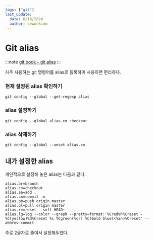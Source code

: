 ```yaml
---
tags: ["git"]
last_update:
  date: 6/18/2024
  author: sewonkimm
---
```


# Git alias

:::note
[git book - git alias](https://git-scm.com/book/ko/v2/Git%EC%9D%98-%EA%B8%B0%EC%B4%88-Git-Alias)
:::

자주 사용하는 git 명령어를 alias로 등록하여 사용하면 편리하다.

### 현재 설정된 alias 확인하기

```git
git config --global --get-regexp alias
```

### alias 설정하기

```
git config --global alias.co checkout
```

### alias 삭제하기

```
git config --global --unset alias.co
```

## 내가 설정한 alias

개인적으로 설정해 놓은 alias는 다음과 같다.

```git
alias.br=branch
alias.co=checkout
alias.aa=add .
alias.cm=commit -m
alias.pm=push origin master
alias.pl=pull origin master
alias.re=reset --soft HEAD~
alias.lg=log --color --graph --pretty=format:'%Cred%h%Creset -%C(yellow)%d%Creset %s %Cgreen(%cr) %C(bold blue)<%an>%Creset' --abbrev-commit
```

주로 2글자로 줄여서 설정해두었다.

